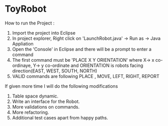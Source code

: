 # ToyRobot
How to run the Project :
1. Import the project into Eclipse
2. In project explorer, Right click on 'LaunchRobot.java' -> Run as -> Java Appliation
3. Open the 'Console' in Eclipse and there will be a prompt to enter a command
4. The first command must be 'PLACE X Y ORIENTATION' where X-> x co-ordinaye, Y-> y co-ordinate and ORIENTATION is robots facing direction(EAST, WEST, SOUTH, NORTH)
5. VALID commands are following
   PLACE <with params shown above>,
   MOVE,
   LEFT,
   RIGHT,
   REPORT
  
  
  If given more time I will do the following modifications
  1. Table space dynamic.
  2. Write an interface for the Robot.
  3. More validations on commands.
  4. More refactoring.
  5. Additional test cases apart from happy paths.
  
  
